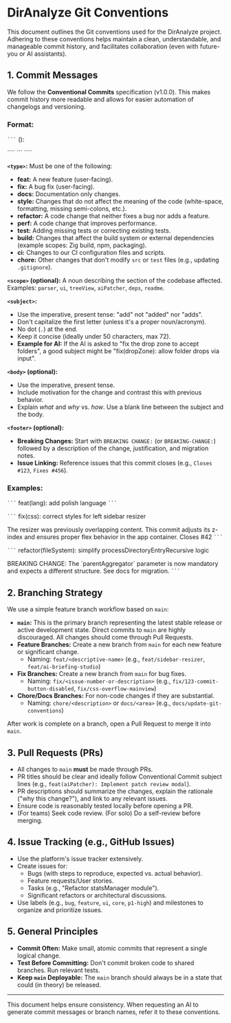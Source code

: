 # DirAnalyze Git Conventions

This document outlines the Git conventions used for the DirAnalyze project. Adhering to these conventions helps maintain a clean, understandable, and manageable commit history, and facilitates collaboration (even with future-you or AI assistants).

## 1. Commit Messages

We follow the **Conventional Commits** specification (v1.0.0). This makes commit history more readable and allows for easier automation of changelogs and versioning.

### Format:

```` ``` ````
<type>(<scope>): <subject>
<BLANK LINE>
<body>
<BLANK LINE>
<footer>
```` ``` ````

**`<type>`:** Must be one of the following:
*   **feat:** A new feature (user-facing).
*   **fix:** A bug fix (user-facing).
*   **docs:** Documentation only changes.
*   **style:** Changes that do not affect the meaning of the code (white-space, formatting, missing semi-colons, etc.).
*   **refactor:** A code change that neither fixes a bug nor adds a feature.
*   **perf:** A code change that improves performance.
*   **test:** Adding missing tests or correcting existing tests.
*   **build:** Changes that affect the build system or external dependencies (example scopes: Zig build, npm, packaging).
*   **ci:** Changes to our CI configuration files and scripts.
*   **chore:** Other changes that don't modify `src` or `test` files (e.g., updating `.gitignore`).

**`<scope>` (optional):**
A noun describing the section of the codebase affected.
Examples: `parser`, `ui`, `treeView`, `aiPatcher`, `deps`, `readme`.

**`<subject>`:**
*   Use the imperative, present tense: "add" not "added" nor "adds".
*   Don't capitalize the first letter (unless it's a proper noun/acronym).
*   No dot (`.`) at the end.
*   Keep it concise (ideally under 50 characters, max 72).
*   **Example for AI:** If the AI is asked to "fix the drop zone to accept folders", a good subject might be "fix(dropZone): allow folder drops via input".

**`<body>` (optional):**
*   Use the imperative, present tense.
*   Include motivation for the change and contrast this with previous behavior.
*   Explain *what* and *why* vs. *how*. Use a blank line between the subject and the body.

**`<footer>` (optional):**
*   **Breaking Changes:** Start with `BREAKING CHANGE:` (or `BREAKING-CHANGE:`) followed by a description of the change, justification, and migration notes.
*   **Issue Linking:** Reference issues that this commit closes (e.g., `Closes #123`, `Fixes #456`).

### Examples:

```` ``` ````
feat(lang): add polish language
```` ``` ````

```` ``` ````
fix(css): correct styles for left sidebar resizer

The resizer was previously overlapping content. This commit adjusts
its z-index and ensures proper flex behavior in the app container.
Closes #42
```` ``` ````

```` ``` ````
refactor(fileSystem): simplify processDirectoryEntryRecursive logic

BREAKING CHANGE: The \`parentAggregator\` parameter is now mandatory
and expects a different structure. See docs for migration.
```` ``` ````

## 2. Branching Strategy

We use a simple feature branch workflow based on `main`:

*   **`main`:** This is the primary branch representing the latest stable release or active development state. Direct commits to `main` are highly discouraged. All changes should come through Pull Requests.
*   **Feature Branches:** Create a new branch from `main` for each new feature or significant change.
    *   Naming: `feat/<descriptive-name>` (e.g., `feat/sidebar-resizer`, `feat/ai-briefing-studio`)
*   **Fix Branches:** Create a new branch from `main` for bug fixes.
    *   Naming: `fix/<issue-number-or-description>` (e.g., `fix/123-commit-button-disabled`, `fix/css-overflow-mainview`)
*   **Chore/Docs Branches:** For non-code changes if they are substantial.
    *   Naming: `chore/<description>` or `docs/<area>` (e.g., `docs/update-git-conventions`)

After work is complete on a branch, open a Pull Request to merge it into `main`.

## 3. Pull Requests (PRs)

*   All changes to `main` **must** be made through PRs.
*   PR titles should be clear and ideally follow Conventional Commit subject lines (e.g., `feat(aiPatcher): Implement patch review modal`).
*   PR descriptions should summarize the changes, explain the rationale ("why this change?"), and link to any relevant issues.
*   Ensure code is reasonably tested locally before opening a PR.
*   (For teams) Seek code review. (For solo) Do a self-review before merging.

## 4. Issue Tracking (e.g., GitHub Issues)

*   Use the platform's issue tracker extensively.
*   Create issues for:
    *   Bugs (with steps to reproduce, expected vs. actual behavior).
    *   Feature requests/User stories.
    *   Tasks (e.g., "Refactor statsManager module").
    *   Significant refactors or architectural discussions.
*   Use labels (e.g., `bug`, `feature`, `ui`, `core`, `p1-high`) and milestones to organize and prioritize issues.

## 5. General Principles

*   **Commit Often:** Make small, atomic commits that represent a single logical change.
*   **Test Before Committing:** Don't commit broken code to shared branches. Run relevant tests.
*   **Keep `main` Deployable:** The `main` branch should always be in a state that could (in theory) be released.

---
This document helps ensure consistency. When requesting an AI to generate commit messages or branch names, refer it to these conventions.